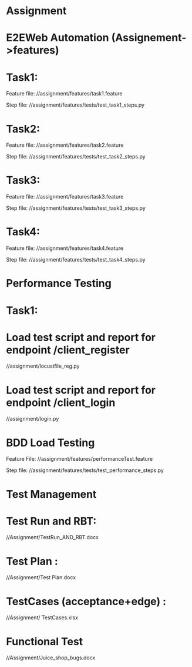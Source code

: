 # Assignment
# E2EWeb Automation (Assignement->features)
# Task1: 
  Feature file:         //assignment/features/task1.feature
  
  Step file:           //assignment/features/tests/test_task1_steps.py
# Task2:  
  Feature file:        //assignment/features/task2.feature
  
  Step file:           //assignment/features/tests/test_task2_steps.py

# Task3: 
  Feature file:        //assignment/features/task3.feature
  
  Step file:           //assignment/features/tests/test_task3_steps.py
  
# Task4: 
  Feature file:        //assignment/features/task4.feature
  
  Step file:           //assignment/features/tests/test_task4_steps.py
  
# ##############################################################

# Performance Testing 
# Task1:
# Load test script and report for endpoint /client_register

//assignment/locustfile_reg.py

# Load test script and report for endpoint /client_login

//assignment/login.py

# BDD Load Testing
  Feature File:         //assignment/features/performanceTest.feature
  
  Step file:            //assignment/features/tests/test_performance_steps.py
  
# ##############################################################

# Test Management

# Test Run and RBT: 
//Assignment/TestRun_AND_RBT.docx

# Test Plan :
//Assignment/Test Plan.docx

# TestCases (acceptance+edge) : 
//Assignment/ TestCases.xlsx

# ##############################################################
# Functional Test
//Assignment/Juice_shop_bugs.docx
